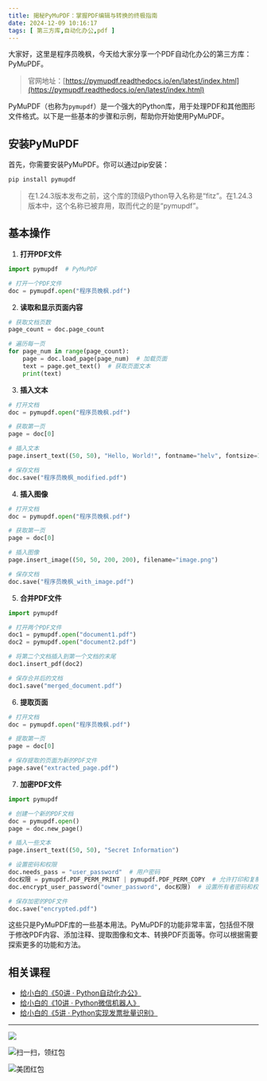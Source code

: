 ```yaml
---
title: 揭秘PyMuPDF：掌握PDF编辑与转换的终极指南
date: 2024-12-09 10:16:17
tags: [ 第三方库,自动化办公,pdf ]
---
```


大家好，这里是程序员晚枫，今天给大家分享一个PDF自动化办公的第三方库：PyMuPDF。

> 官网地址：[https://pymupdf.readthedocs.io/en/latest/index.html](https://pymupdf.readthedocs.io/en/latest/index.html)


PyMuPDF（也称为`pymupdf`）是一个强大的Python库，用于处理PDF和其他图形文件格式。以下是一些基本的步骤和示例，帮助你开始使用PyMuPDF。



## 安装PyMuPDF

首先，你需要安装PyMuPDF。你可以通过pip安装：

```bash
pip install pymupdf
```

> 在1.24.3版本发布之前，这个库的顶级Python导入名称是“fitz”。在1.24.3版本中，这个名称已被弃用，取而代之的是“pymupdf”。

## 基本操作

1. **打开PDF文件**

```python
import pymupdf  # PyMuPDF

# 打开一个PDF文件
doc = pymupdf.open("程序员晚枫.pdf")
```

2. **读取和显示页面内容**

```python
# 获取文档页数
page_count = doc.page_count

# 遍历每一页
for page_num in range(page_count):
    page = doc.load_page(page_num)  # 加载页面
    text = page.get_text()  # 获取页面文本
    print(text)
```

3. **插入文本**

```python
# 打开文档
doc = pymupdf.open("程序员晚枫.pdf")

# 获取第一页
page = doc[0]

# 插入文本
page.insert_text((50, 50), "Hello, World!", fontname="helv", fontsize=12)

# 保存文档
doc.save("程序员晚枫_modified.pdf")
```

4. **插入图像**

```python
# 打开文档
doc = pymupdf.open("程序员晚枫.pdf")

# 获取第一页
page = doc[0]

# 插入图像
page.insert_image((50, 50, 200, 200), filename="image.png")

# 保存文档
doc.save("程序员晚枫_with_image.pdf")
```

5. **合并PDF文件**

```python
import pymupdf

# 打开两个PDF文件
doc1 = pymupdf.open("document1.pdf")
doc2 = pymupdf.open("document2.pdf")

# 将第二个文档插入到第一个文档的末尾
doc1.insert_pdf(doc2)

# 保存合并后的文档
doc1.save("merged_document.pdf")
```

6. **提取页面**

```python
# 打开文档
doc = pymupdf.open("程序员晚枫.pdf")

# 提取第一页
page = doc[0]

# 保存提取的页面为新的PDF文件
page.save("extracted_page.pdf")
```

7. **加密PDF文件**

```python
import pymupdf

# 创建一个新的PDF文档
doc = pymupdf.open()
page = doc.new_page()

# 插入一些文本
page.insert_text((50, 50), "Secret Information")

# 设置密码和权限
doc.needs_pass = "user_password"  # 用户密码
doc权限 = pymupdf.PDF_PERM_PRINT | pymupdf.PDF_PERM_COPY  # 允许打印和复制
doc.encrypt_user_password("owner_password", doc权限)  # 设置所有者密码和权限

# 保存加密的PDF文件
doc.save("encrypted.pdf")
```

这些只是PyMuPDF库的一些基本用法。PyMuPDF的功能非常丰富，包括但不限于修改PDF内容、添加注释、提取图像和文本、转换PDF页面等。你可以根据需要探索更多的功能和方法。


## 相关课程

- [给小白的《50讲 · Python自动化办公》](https://www.python-office.com/course/50-python-office.html)
- [给小白的《10讲 · Python微信机器人》](https://www.python-office.com/course-002/10-PyOfficeRobot/10-PyOfficeRobot.html)
- [给小白的《5讲 · Python实现发票批量识别》](https://www.python-office.com/course-002/5-poocr/5-poocr.html)


---




![](https://cos.python-office.com/ads/gzh/sub-py.jpg)

![扫一扫，领红包](https://raw.gitcode.com/user-images/assets/5027920/84b09492-5f26-4c39-8e30-f056839d1993/6152d8017a3595256e51cbd9e08e148b.png '6152d8017a3595256e51cbd9e08e148b.png')
  
![美团红包](https://raw.gitcode.com/user-images/assets/5027920/84f473b9-6373-46f4-beea-b671bddc637c/6d283319df13b09a3f74a9f19bf18a97.jpg '6d283319df13b09a3f74a9f19bf18a97.jpg')


